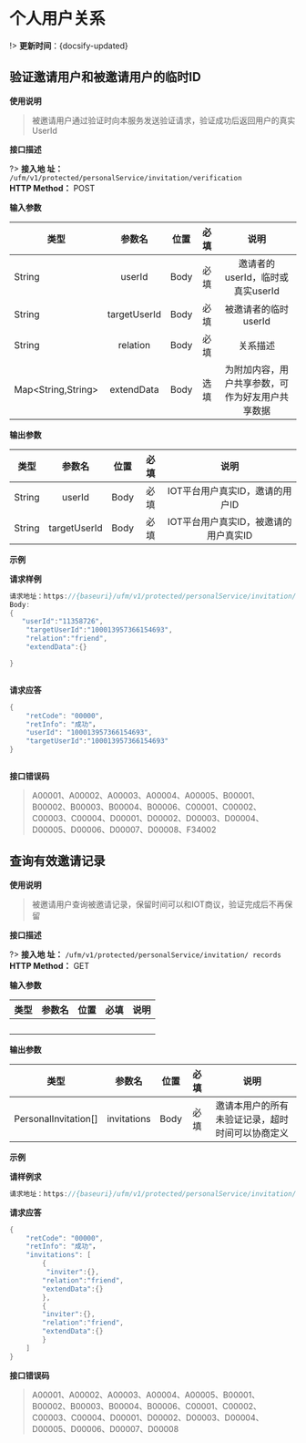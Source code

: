 # 个人用户关系

!> **更新时间**：{docsify-updated}  





## 验证邀请用户和被邀请用户的临时ID

**使用说明**

> 被邀请用户通过验证时向本服务发送验证请求，验证成功后返回用户的真实UserId

**接口描述**

?> **接入地 址：**  `/ufm/v1/protected/personalService/invitation/verification`  
 **HTTP Method：** POST

**输入参数**  

| 类型    | 参数名  | 位置  | 必填|说明|
| ------|:-----:|:-----:|:------:|:------:|  
|  String    | userId | Body| 必填|邀请者的userId，临时或真实userId|  
|  String    | targetUserId | Body| 必填|被邀请者的临时userId| 
|  String    | relation | Body| 必填|关系描述| 
|  Map<String,String>    | extendData | Body| 选填|为附加内容，用户共享参数，可作为好友用户共享数据| 




**输出参数**  

|   类型   |    参数名  | 位置  |必填 |说明|
| ------- |:----------:|:-----:|:--------:|:---------:|
| String |  userId  |   Body  |  必填  | IOT平台用户真实ID，邀请的用户ID |
| String |  targetUserId  |   Body  |  必填  | IOT平台用户真实ID，被邀请的用户真实ID |

**示例**  

**请求样例**
```java  
请求地址：https://{baseuri}/ufm/v1/protected/personalService/invitation/verification
Body:
{
   "userId":"11358726",
	"targetUserId":"100013957366154693",
	"relation":"friend",
	"extendData":{}

}



```  

**请求应答**

```java
{
    "retCode": "00000",
	"retInfo": "成功"，
	"userId": "100013957366154693",
	"targetUserId":"100013957366154693"
}



```

**接口错误码**  
> A00001、A00002、A00003、A00004、A00005、B00001、B00002、B00003、B00004、B00006、C00001、C00002、C00003、C00004、D00001、D00002、D00003、D00004、D00005、D00006、D00007、D00008、F34002  


## 查询有效邀请记录

**使用说明**

> 被邀请用户查询被邀请记录，保留时间可以和IOT商议，验证完成后不再保留    

**接口描述**

?> **接入地 址：**  `/ufm/v1/protected/personalService/invitation/ records `  
 **HTTP Method：** GET

**输入参数**  

| 类型         | 参数名         | 位置  | 必填|说明|
| ------------- |:-------------:|:-----:|:--------:|:--------:|
| &emsp; |  &emsp;  |   &emsp;  |  &emsp;  | &emsp; |



**输出参数**  

|   类型      |     参数名      | 位置  |必填 |说明|
| ------------- |:----------:|:-----:|:--------:|:---------:|
| PersonalInvitation[] |  invitations  |   Body  |  必填  | 邀请本用户的所有未验证记录，超时时间可以协商定义 |

**示例**  

**请样例求**
```java  
请求地址：https://{baseuri}/ufm/v1/protected/personalService/invitation/records

```  

**请求应答**

```java
{
    "retCode": "00000",
	"retInfo": "成功"，
	"invitations": [ 
		{
		 "inviter":{}, 
		"relation":"friend",
		"extendData":{}
		},
		{ 
		"inviter":{}, 
		"relation":"friend",
		"extendData":{}
		}
	]
}

```

**接口错误码**  
> A00001、A00002、A00003、A00004、A00005、B00001、B00002、B00003、B00004、B00006、C00001、C00002、C00003、C00004、D00001、D00002、D00003、D00004、D00005、D00006、D00007、D00008






[^-^]:常用图片注释
[family_flow]:_media/_family/family_flow.png
